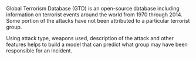 Global Terrorism Database (GTD) is an open-source database including information on terrorist events around the world from 1970 through 2014. Some portion of the attacks have not been attributed to a particular terrorist group.

Using attack type, weapons used, description of the attack and other features helps to build a model that can predict what group may have been responsible for an incident. 
